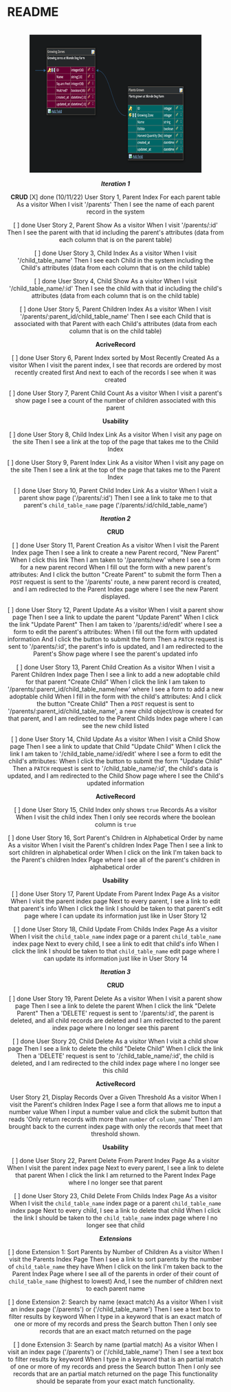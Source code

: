 # README

<br/>
<div align="center">
  <a href="https://github.com/ajpulzone/relational_rails">
    <img src="images/schema_img1.png" alt="Project Picture" width="400" height="320">
  </a>
  <br/>


***Iteration 1***

**CRUD**
[X] done (10/11/22)
User Story 1, Parent Index 
  For each parent table
  As a visitor
  When I visit '/parents'
  Then I see the name of each parent record in the system

[ ] done
User Story 2, Parent Show 
  As a visitor
  When I visit '/parents/:id'
  Then I see the parent with that id including the parent's attributes
  (data from each column that is on the parent table)

[ ] done
User Story 3, Child Index 
  As a visitor
  When I visit '/child_table_name'
  Then I see each Child in the system including the Child's attributes
  (data from each column that is on the child table)

[ ] done
User Story 4, Child Show 
  As a visitor
  When I visit '/child_table_name/:id'
  Then I see the child with that id including the child's attributes
  (data from each column that is on the child table)

[ ] done
User Story 5, Parent Children Index 
  As a visitor
  When I visit '/parents/:parent_id/child_table_name'
  Then I see each Child that is associated with that Parent with each Child's attributes
  (data from each column that is on the child table)

**AcriveRecord**

[ ] done
User Story 6, Parent Index sorted by Most Recently Created 
  As a visitor
  When I visit the parent index,
  I see that records are ordered by most recently created first
  And next to each of the records I see when it was created

[ ] done
User Story 7, Parent Child Count
  As a visitor
  When I visit a parent's show page
  I see a count of the number of children associated with this parent

**Usability**

[ ] done
User Story 8, Child Index Link
  As a visitor
  When I visit any page on the site
  Then I see a link at the top of the page that takes me to the Child Index

[ ] done
User Story 9, Parent Index Link
  As a visitor
  When I visit any page on the site
  Then I see a link at the top of the page that takes me to the Parent Index

[ ] done
User Story 10, Parent Child Index Link
  As a visitor
  When I visit a parent show page ('/parents/:id')
  Then I see a link to take me to that parent's `child_table_name` page ('/parents/:id/child_table_name')


***Iteration 2***

**CRUD**

[ ] done
User Story 11, Parent Creation 
  As a visitor
  When I visit the Parent Index page
  Then I see a link to create a new Parent record, "New Parent"
  When I click this link
  Then I am taken to '/parents/new' where I  see a form for a new parent record
  When I fill out the form with a new parent's attributes:
  And I click the button "Create Parent" to submit the form
  Then a `POST` request is sent to the '/parents' route,
  a new parent record is created,
  and I am redirected to the Parent Index page where I see the new Parent displayed.

[ ] done
User Story 12, Parent Update 
  As a visitor
  When I visit a parent show page
  Then I see a link to update the parent "Update Parent"
  When I click the link "Update Parent"
  Then I am taken to '/parents/:id/edit' where I  see a form to edit the parent's attributes:
  When I fill out the form with updated information
  And I click the button to submit the form
  Then a `PATCH` request is sent to '/parents/:id',
  the parent's info is updated,
  and I am redirected to the Parent's Show page where I see the parent's updated info

[ ] done
User Story 13, Parent Child Creation 
  As a visitor
  When I visit a Parent Children Index page
  Then I see a link to add a new adoptable child for that parent "Create Child"
  When I click the link
  I am taken to '/parents/:parent_id/child_table_name/new' where I see a form to add a new adoptable child
  When I fill in the form with the child's attributes:
  And I click the button "Create Child"
  Then a `POST` request is sent to '/parents/:parent_id/child_table_name',
  a new child object/row is created for that parent,
  and I am redirected to the Parent Childs Index page where I can see the new child listed

[ ] done
User Story 14, Child Update 
  As a visitor
  When I visit a Child Show page
  Then I see a link to update that Child "Update Child"
  When I click the link
  I am taken to '/child_table_name/:id/edit' where I see a form to edit the child's attributes:
  When I click the button to submit the form "Update Child"
  Then a `PATCH` request is sent to '/child_table_name/:id',
  the child's data is updated,
  and I am redirected to the Child Show page where I see the Child's updated information

**ActiveRecord**

[ ] done
User Story 15, Child Index only shows `true` Records 
  As a visitor
  When I visit the child index
  Then I only see records where the boolean column is `true`

[ ] done
User Story 16, Sort Parent's Children in Alphabetical Order by name 
  As a visitor
  When I visit the Parent's children Index Page
  Then I see a link to sort children in alphabetical order
  When I click on the link
  I'm taken back to the Parent's children Index Page where I see all of the parent's children in alphabetical order

**Usability**

[ ] done
User Story 17, Parent Update From Parent Index Page 
  As a visitor
  When I visit the parent index page
  Next to every parent, I see a link to edit that parent's info
  When I click the link
  I should be taken to that parent's edit page where I can update its information just like in User Story 12

[ ] done
User Story 18, Child Update From Childs Index Page 
  As a visitor
  When I visit the `child_table_name` index page or a parent `child_table_name` index page
  Next to every child, I see a link to edit that child's info
  When I click the link
  I should be taken to that `child_table_name` edit page where I can update its information just like in User Story 14


***Iteration 3***

**CRUD**

[ ] done
User Story 19, Parent Delete 
  As a visitor
  When I visit a parent show page
  Then I see a link to delete the parent
  When I click the link "Delete Parent"
  Then a 'DELETE' request is sent to '/parents/:id',
  the parent is deleted, and all child records are deleted
  and I am redirected to the parent index page where I no longer see this parent

[ ] done
User Story 20, Child Delete 
  As a visitor
  When I visit a child show page
  Then I see a link to delete the child "Delete Child"
  When I click the link
  Then a 'DELETE' request is sent to '/child_table_name/:id',
  the child is deleted,
  and I am redirected to the child index page where I no longer see this child

**ActiveRecord**

User Story 21, Display Records Over a Given Threshold 
  As a visitor
  When I visit the Parent's children Index Page
  I see a form that allows me to input a number value
  When I input a number value and click the submit button that reads 'Only return records with more than `number` of `column_name`'
  Then I am brought back to the current index page with only the records that meet that threshold shown.

**Usability**

[ ] done
User Story 22, Parent Delete From Parent Index Page 
  As a visitor
  When I visit the parent index page
  Next to every parent, I see a link to delete that parent
  When I click the link
  I am returned to the Parent Index Page where I no longer see that parent

[ ] done
User Story 23, Child Delete From Childs Index Page 
  As a visitor
  When I visit the `child_table_name` index page or a parent `child_table_name` index page
  Next to every child, I see a link to delete that child
  When I click the link
  I should be taken to the `child_table_name` index page where I no longer see that child


***Extensions***

[ ] done
Extension 1: Sort Parents by Number of Children 
  As a visitor
  When I visit the Parents Index Page
  Then I see a link to sort parents by the number of `child_table_name` they have
  When I click on the link
  I'm taken back to the Parent Index Page where I see all of the parents in order of their count of `child_table_name` (highest to lowest) And, I see the number of children next to each parent name

[ ] done
Extension 2: Search by name (exact match)
  As a visitor
  When I visit an index page ('/parents') or ('/child_table_name')
  Then I see a text box to filter results by keyword
  When I type in a keyword that is an exact match of one or more of my records and press the Search button
  Then I only see records that are an exact match returned on the page

[ ] done
Extension 3: Search by name (partial match)
  As a visitor
  When I visit an index page ('/parents') or ('/child_table_name')
  Then I see a text box to filter results by keyword
  When I type in a keyword that is an partial match of one or more of my records and press the Search button
  Then I only see records that are an partial match returned on the page
  This functionality should be separate from your exact match functionality.

